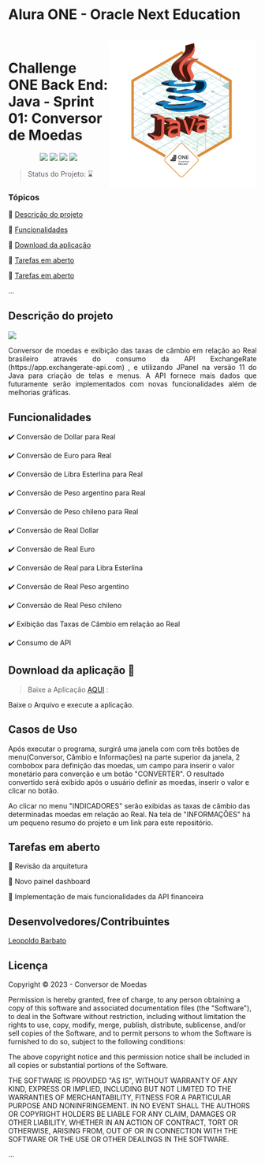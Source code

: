 # Alura ONE - Oracle Next Education
<br>
<img align="right" src="https://github.com/lbarbatto/conversor-de-moedas/blob/main/source/img/lb_backend_alura_002.png" height="300">

<h1>Challenge ONE Back End: Java - Sprint 01: Conversor de Moedas</h1> 

<p align="center">
  <img src="https://img.shields.io/static/v1?label=JAVA&message=11&color=yellow&style=for-the-badge"/>
  <img src="http://img.shields.io/static/v1?label=ALURA&message=T4-BackEnd&color=darkblue&style=for-the-badge"/>
  <img src="http://img.shields.io/static/v1?label=Oracle&message=ONE&color=orange&style=for-the-badge"/>
  <img src="http://img.shields.io/static/v1?label=STATUS&message=EM%20DESENVOLVIMENTO&color=RED&style=for-the-badge"/>

</p>

> Status do Projeto: :hourglass: 


### Tópicos 

:small_blue_diamond: [Descrição do projeto](#descrição-do-projeto)

:small_blue_diamond: [Funcionalidades](#funcionalidades)

:small_blue_diamond: [Download da aplicação](#download-da-aplicação-dash)

:small_blue_diamond: [Tarefas em aberto](#tarefas-em-aberto)

:small_blue_diamond: [Tarefas em aberto](#tarefas-em-aberto)

... 

## Descrição do projeto 

<img align="center" src="https://github.com/lbarbatto/conversor-moedas-java/blob/main/extra/conversor_uso.gif">

<p align="justify">
  Conversor de moedas e exibição das taxas de câmbio em relação ao Real brasileiro através do consumo da API ExchangeRate (https://app.exchangerate-api.com) , e utilizando JPanel na versão 11 do Java para criação de telas e menus.
  A API fornece mais dados que futuramente serão implementados com novas funcionalidades além de melhorias gráficas.
</p>


## Funcionalidades

:heavy_check_mark: Conversão de Dollar para Real   

:heavy_check_mark: Conversão de Euro para Real  

:heavy_check_mark: Conversão de Libra Esterlina para Real  

:heavy_check_mark: Conversão de Peso argentino para Real 

:heavy_check_mark: Conversão de Peso chileno para Real  

:heavy_check_mark: Conversão de Real Dollar

:heavy_check_mark: Conversão de Real Euro

:heavy_check_mark: Conversão de Real para Libra Esterlina

:heavy_check_mark: Conversão de Real Peso argentino

:heavy_check_mark: Conversão de Real Peso chileno

:heavy_check_mark: Exibição das Taxas de Câmbio em relação ao Real

:heavy_check_mark: Consumo de API


## Download da aplicação :dash:

> Baixe a Aplicação [AQUI](https://github.com/lbarbatto/conversor-moedas-java/raw/main/final/conversor-oracle-v2.jar) :

Baixe o Arquivo e execute a aplicação.


## Casos de Uso

Após executar o programa, surgirá uma janela com com três botões de menu(Conversor, Câmbio e Informações) na parte superior da janela, 2 combobox para definição das 
moedas, um campo para inserir o valor monetário para converção e um botão "CONVERTER". O resultado convertido será exibido após o usuário definir as moedas, inserir o 
valor e clicar no botão. 

Ao clicar no menu "INDICADORES" serão exibidas as taxas de câmbio das determinadas moedas em relação ao Real. Na tela de "INFORMAÇÕES" há um pequeno resumo do projeto e 
um link para este repositório.


## Tarefas em aberto

:memo: Revisão da arquitetura 

:memo: Novo painel dashboard

:memo: Implementação de mais funcionalidades da API financeira



## Desenvolvedores/Contribuintes

[Leopoldo Barbato](https://www.linkedin.com/in/leopoldo-barbato)



## Licença 

Copyright :copyright: 2023 - Conversor de Moedas

Permission is hereby granted, free of charge, to any person obtaining a
copy of this software and associated documentation files (the "Software"),
to deal in the Software without restriction, including without limitation
the rights to use, copy, modify, merge, publish, distribute, sublicense,
and/or sell copies of the Software, and to permit persons to whom the
Software is furnished to do so, subject to the following conditions:

The above copyright notice and this permission notice shall be included
in all copies or substantial portions of the Software.

THE SOFTWARE IS PROVIDED "AS IS", WITHOUT WARRANTY OF ANY KIND, EXPRESS
OR IMPLIED, INCLUDING BUT NOT LIMITED TO THE WARRANTIES OF MERCHANTABILITY,
FITNESS FOR A PARTICULAR PURPOSE AND NONINFRINGEMENT.  IN NO EVENT SHALL
THE AUTHORS OR COPYRIGHT HOLDERS BE LIABLE FOR ANY CLAIM, DAMAGES OR OTHER
LIABILITY, WHETHER IN AN ACTION OF CONTRACT, TORT OR OTHERWISE, ARISING
FROM, OUT OF OR IN CONNECTION WITH THE SOFTWARE OR THE USE OR OTHER
DEALINGS IN THE SOFTWARE.

...
